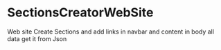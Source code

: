 # SectionsCreatorWebSite
Web site Create Sections and add links in navbar and content in body all data get it from Json
